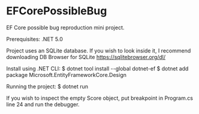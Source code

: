 # EFCorePossibleBug
EF Core possible bug reproduction mini project.

Prerequisites:
.NET 5.0

Project uses an SQLite database. If you wish to look inside it, I recommend downloading DB Browser for SQLite https://sqlitebrowser.org/dl/

Install using .NET CLI:
$ dotnet tool install --global dotnet-ef
$ dotnet add package Microsoft.EntityFrameworkCore.Design

Running the project:
$ dotnet run

If you wish to inspect the empty Score object, put breakpoint in Program.cs line 24 and run the debugger.
